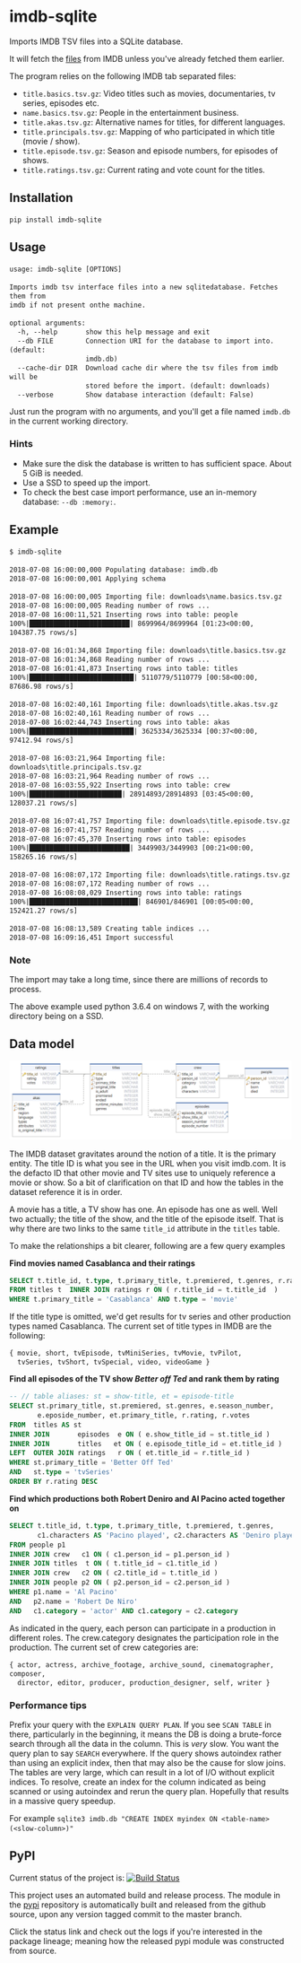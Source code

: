 # imdb-sqlite
Imports IMDB TSV files into a SQLite database.

It will fetch the [files][1] from IMDB unless you've already fetched them earlier.

The program relies on the following IMDB tab separated files:

* `title.basics.tsv.gz`: Video titles such as movies, documentaries, tv series, episodes etc.
* `name.basics.tsv.gz`: People in the entertainment business.
* `title.akas.tsv.gz`: Alternative names for titles, for different languages.
* `title.principals.tsv.gz`: Mapping of who participated in which title (movie / show).
* `title.episode.tsv.gz`: Season and episode numbers, for episodes of shows.
* `title.ratings.tsv.gz`: Current rating and vote count for the titles.

## Installation

    pip install imdb-sqlite

## Usage

    usage: imdb-sqlite [OPTIONS]
    
    Imports imdb tsv interface files into a new sqlitedatabase. Fetches them from
    imdb if not present onthe machine.
    
    optional arguments:
      -h, --help       show this help message and exit
      --db FILE        Connection URI for the database to import into. (default:
                       imdb.db)
      --cache-dir DIR  Download cache dir where the tsv files from imdb will be
                       stored before the import. (default: downloads)
      --verbose        Show database interaction (default: False)

Just run the program with no arguments, and you'll get a file named `imdb.db`
in the current working directory.

### Hints
* Make sure the disk the database is written to has sufficient space.
  About 5 GiB is needed.
* Use a SSD to speed up the import.
* To check the best case import performance, use an in-memory database: 
  `--db :memory:`.

## Example

    $ imdb-sqlite
    
    2018-07-08 16:00:00,000 Populating database: imdb.db
    2018-07-08 16:00:00,001 Applying schema
    
    2018-07-08 16:00:00,005 Importing file: downloads\name.basics.tsv.gz
    2018-07-08 16:00:00,005 Reading number of rows ...
    2018-07-08 16:00:11,521 Inserting rows into table: people
    100%|█████████████████████████| 8699964/8699964 [01:23<00:00, 104387.75 rows/s]
    
    2018-07-08 16:01:34,868 Importing file: downloads\title.basics.tsv.gz
    2018-07-08 16:01:34,868 Reading number of rows ...
    2018-07-08 16:01:41,873 Inserting rows into table: titles
    100%|██████████████████████████| 5110779/5110779 [00:58<00:00, 87686.98 rows/s]
    
    2018-07-08 16:02:40,161 Importing file: downloads\title.akas.tsv.gz
    2018-07-08 16:02:40,161 Reading number of rows ...
    2018-07-08 16:02:44,743 Inserting rows into table: akas
    100%|██████████████████████████| 3625334/3625334 [00:37<00:00, 97412.94 rows/s]
    
    2018-07-08 16:03:21,964 Importing file: downloads\title.principals.tsv.gz
    2018-07-08 16:03:21,964 Reading number of rows ...
    2018-07-08 16:03:55,922 Inserting rows into table: crew
    100%|███████████████████████| 28914893/28914893 [03:45<00:00, 128037.21 rows/s]
    
    2018-07-08 16:07:41,757 Importing file: downloads\title.episode.tsv.gz
    2018-07-08 16:07:41,757 Reading number of rows ...
    2018-07-08 16:07:45,370 Inserting rows into table: episodes
    100%|█████████████████████████| 3449903/3449903 [00:21<00:00, 158265.16 rows/s]
    
    2018-07-08 16:08:07,172 Importing file: downloads\title.ratings.tsv.gz
    2018-07-08 16:08:07,172 Reading number of rows ...
    2018-07-08 16:08:08,029 Inserting rows into table: ratings
    100%|███████████████████████████| 846901/846901 [00:05<00:00, 152421.27 rows/s]
    
    2018-07-08 16:08:13,589 Creating table indices ...
    2018-07-08 16:09:16,451 Import successful


### Note
The import may take a long time, since there are millions of records to
process.

The above example used python 3.6.4 on windows 7, with the working directory
being on a SSD.

## Data model

![schema](www/schema.png)

The IMDB dataset gravitates around the notion of a title. It is the primary
entity. The title ID is what you see in the URL when you visit imdb.com. It is
the defacto ID that other movie and TV sites use to uniquely reference a movie
or show. So a bit of clarification on that ID and how the tables in the dataset
reference it is in order.

A movie has a title, a TV show has one. An episode has one as well. Well two
actually; the title of the show, and the title of the episode itself. That is
why there are two links to the same `title_id` attribute in the `titles` table.

To make the relationships a bit clearer, following are a few query examples

**Find movies named Casablanca and their ratings**
```sql
SELECT t.title_id, t.type, t.primary_title, t.premiered, t.genres, r.rating, r.votes
FROM titles t  INNER JOIN ratings r ON ( r.title_id = t.title_id  )
WHERE t.primary_title = 'Casablanca' AND t.type = 'movie'
```

If the title type is omitted, we'd get results for tv series and other
production types named Casablanca. The current set of title types in IMDB are
the following:

```
{ movie, short, tvEpisode, tvMiniSeries, tvMovie, tvPilot,
  tvSeries, tvShort, tvSpecial, video, videoGame }
```

**Find all episodes of the TV show _Better off Ted_ and rank them by rating**
```sql
-- // table aliases: st = show-title, et = episode-title
SELECT st.primary_title, st.premiered, st.genres, e.season_number,
       e.eposide_number, et.primary_title, r.rating, r.votes
FROM  titles AS st
INNER JOIN       episodes  e ON ( e.show_title_id = st.title_id )
INNER JOIN       titles   et ON ( e.episode_title_id = et.title_id )
LEFT  OUTER JOIN ratings   r ON ( et.title_id = r.title_id )
WHERE st.primary_title = 'Better Off Ted'
AND   st.type = 'tvSeries'
ORDER BY r.rating DESC
```

**Find which productions both Robert Deniro and Al Pacino acted together on**
```sql
SELECT t.title_id, t.type, t.primary_title, t.premiered, t.genres,
       c1.characters AS 'Pacino played', c2.characters AS 'Deniro played'
FROM people p1
INNER JOIN crew   c1 ON ( c1.person_id = p1.person_id )
INNER JOIN titles  t ON ( t.title_id = c1.title_id )
INNER JOIN crew   c2 ON ( c2.title_id = t.title_id )
INNER JOIN people p2 ON ( p2.person_id = c2.person_id )
WHERE p1.name = 'Al Pacino'
AND   p2.name = 'Robert De Niro'
AND   c1.category = 'actor' AND c1.category = c2.category
```

As indicated in the query, each person can participate in a production in
different roles. The crew.category designates the participation role in the
production. The current set of crew categories are:
```
{ actor, actress, archive_footage, archive_sound, cinematographer, composer,
  director, editor, producer, production_designer, self, writer }
```

### Performance tips
Prefix your query with the `EXPLAIN QUERY PLAN`. If you see `SCAN TABLE` in
there, particularly in the beginning, it means the DB is doing a brute-force
search through all the data in the column. This is _very_ slow. You want the
query plan to say `SEARCH` everywhere. If the query shows autoindex rather than
using an explicit index, then that may also be the cause for slow joins. The
tables are very large, which can result in a lot of I/O without explicit
indices. To resolve, create an index for the column indicated as being scanned
or using autoindex and rerun the query plan. Hopefully that results in a
massive query speedup.

For example `sqlite3 imdb.db "CREATE INDEX myindex ON <table-name> (<slow-column>)"`

## PyPI
Current status of the project is:
[![Build Status](https://github.com/jojje/imdb-sqlite/actions/workflows/python-publish.yml/badge.svg)](https://github.com/jojje/imdb-sqlite/actions/workflows/python-publish.yml)


This project uses an automated build and release process.
The module in the [pypi][2] repository is automatically built and released from
the github source, upon any version tagged commit to the master branch.

Click the status link and check out the logs if you're interested in the
package lineage; meaning how the released pypi module was constructed from
source.

[1]: https://www.imdb.com/interfaces/
[2]: https://pypi.org/project/imdb-sqlite/